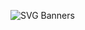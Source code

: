 


![SVG Banners](https://svg-banners.vercel.app/api?type=luminance&text1=ROKA781&width=800height=400)

